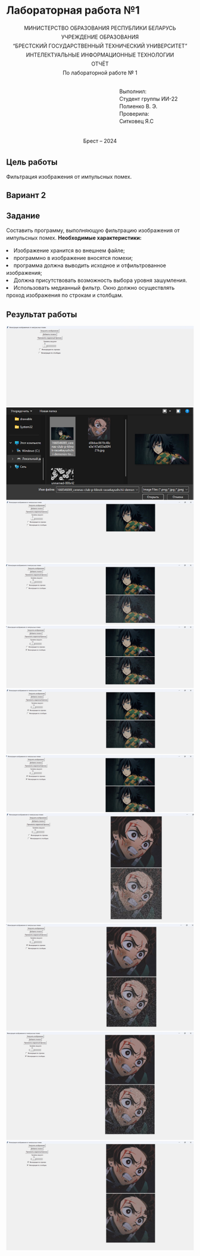 # Лабораторная работа №1 #

<p style="text-align: center; line-height: 24px;">
МИНИСТЕРСТВО ОБРАЗОВАНИЯ РЕСПУБЛИКИ БЕЛАРУСЬ
<br>
УЧРЕЖДЕНИЕ ОБРАЗОВАНИЯ
<br>
“БРЕСТСКИЙ ГОСУДАРСТВЕННЫЙ ТЕХНИЧЕСКИЙ УНИВЕРСИТЕТ”
<br>
ИНТЕЛЕКТУАЛЬНЫЕ ИНФОРМАЦИОННЫЕ ТЕХНОЛОГИИ
<br>
ОТЧЁТ
<br>
По лабораторной работе № 1
</p>
<div style="width: 100%; display: flex; justify-content: right;">
<p style="width: 200px; line-height: 20px;">
Выполнил:
<br>
Cтудент группы ИИ-22
<br>
Полиенко В. Э.
<br>
Проверила:
<br>
Ситковец Я.С
</p>
</div>
<p style="text-align: center; line-height: 30px;">
Брест – 2024
</p>

## Цель работы ##

Фильтрация изображения от импульсных помех.
## Вариант 2 ##

## Задание ##
<p style="line-height: 20px;">
Составить программу, выполняющую фильтрацию изображения от импульсных помех.
<span style="font-weight: bold;">Необходимые характеристики:</span>
<div style="line-height: 20px;">
<li>Изображение хранится во внешнем файле;</li>
<li>программно в изображение вносятся помехи;</li>
<li>программа должна выводить исходное и отфильтрованное изображения;</li>
<li>Должна присутствовать возможность выбора уровня зашумления.</li>
<li>Использовать медианный фильтр. Окно должно осуществлять проход изображения по строкам и столбцам.</li>
</div>

## Результат работы ##

![Приложение при входе выглядит так](./1.jpg)
![Выбор изображения для фильтрации](./2.jpg)
![Первый пример обратоки изображения](./3.jpg)
![Зашумленный первый пример](./4.jpg)
![Отфильтрованный по столбцам первый пример](./5.jpg)
![Отфильтрованный по строкам первый пример](./6.jpg)
![Отфильтрованный по строкам и столбцам первый пример](./7.jpg)
![Зашумленный второй пример](./8.jpg)
![Отфильтрованный по строкам второй пример](./9.jpg)
![Отфильтрованный по столбцам второй пример](./10.jpg)
![Отфильтрованный по строкам и столбцам второй пример](./11.jpg)